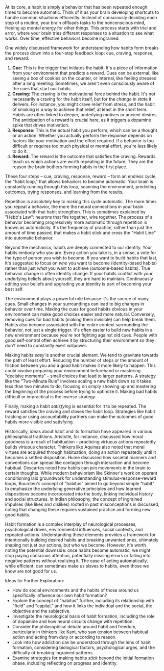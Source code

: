 At its core, a habit is simply a behavior that has been repeated enough times to become automatic. Think of it as your brain developing shortcuts to handle common situations efficiently. Instead of consciously deciding each step of a routine, your brain offloads tasks to the nonconscious mind, freeing up mental energy for other things. This process starts with trial and error, where your brain tries different responses to a situation to see what works. Over time, effective behaviors become ingrained.

One widely discussed framework for understanding how habits form breaks the process down into a four-step feedback loop: cue, craving, response, and reward.

1. **Cue:** This is the trigger that initiates the habit. It's a piece of information from your environment that predicts a reward. Cues can be external, like seeing a box of cookies on the counter, or internal, like feeling stressed after a long meeting. Sometimes, we aren't even consciously aware of the cues that start our habits.
2. **Craving:** The craving is the motivational force behind the habit. It's not necessarily a craving for the habit itself, but for the _change in state_ it delivers. For instance, you might crave relief from stress, and the habit of smoking is a way to achieve that relief, at least in the short term. Habits are often linked to deeper, underlying motives or ancient desires. The anticipation of a reward is crucial here, as it triggers a dopamine spike that drives motivation.
3. **Response:** This is the actual habit you perform, which can be a thought or an action. Whether you actually perform the response depends on factors like your motivation and the effort required. If a behavior is too difficult or requires too much physical or mental effort, you're less likely to do it.
4. **Reward:** The reward is the outcome that satisfies the craving. Rewards teach us which actions are worth repeating in the future. They are the reason the brain bothers forming habits in the first place.

These four steps – cue, craving, response, reward – form an endless cycle, the "habit loop," that allows behaviors to become automatic. Your brain is constantly running through this loop, scanning the environment, predicting outcomes, trying responses, and learning from the results.

Repetition is absolutely key to making this cycle automatic. The more times you repeat a behavior, the more the neural connections in your brain associated with that habit strengthen. This is sometimes explained by "Hebb's Law": neurons that fire together, wire together. The process of a behavior becoming progressively more automatic through repetition is known as automaticity. It's the frequency of practice, rather than just the amount of time passed, that makes a habit stick and cross the "Habit Line" into automatic behavior.

Beyond the mechanics, habits are deeply connected to our identity. Your habits embody who you are. Every action you take is, in a sense, a vote for the type of person you wish to become. If you want to build habits that last, it's suggested to focus on _who_ you want to become (identity-based habits) rather than just _what_ you want to achieve (outcome-based habits). True behavior change is often identity change. If your habits conflict with your underlying beliefs about yourself, they are hard to maintain. Continuously editing your beliefs and upgrading your identity is part of becoming your best self.

The environment plays a powerful role because it's the source of many cues. Small changes in your surroundings can lead to big changes in behavior over time. Making the cues for good habits obvious in your environment can make good choices easier and more natural. Conversely, removing cues for bad habits (making them invisible) can help break them. Habits also become associated with the entire context surrounding the behavior, not just a single trigger. It's often easier to build new habits in a new environment because you're not fighting against old cues. People with good self-control often achieve it by structuring their environment so they don't need to constantly exert willpower.

Making habits _easy_ is another crucial element. We tend to gravitate towards the path of least effort. Reducing the number of steps or the amount of friction between you and a good habit makes it more likely to happen. This could involve preparing your environment beforehand or mastering "decisive moments" – small choices that lead to larger patterns. A strategy like the "Two-Minute Rule" involves scaling a new habit down so it takes less than two minutes to do, focusing on simply showing up and mastering the beginning of the process before trying to optimize it. Making bad habits difficult or impractical is the inverse strategy.

Finally, making a habit _satisfying_ is essential for it to be repeated. The reward satisfies the craving and closes the habit loop. Strategies like habit tracking or using accountability partners can make the outcomes of good habits more visible and satisfying.

Historically, ideas about habit and its formation have appeared in various philosophical traditions. Aristotle, for instance, discussed how moral goodness is a result of habituation – practicing virtuous actions repeatedly builds virtuous character. Thinkers like Aquinas also noted that moral virtues are acquired through habituation, doing an action repeatedly until it becomes a settled disposition. Hume discussed how societal manners and conventions can spread like contagion through interaction and become habitual. Descartes noted how habits can join movements in the brain to certain thoughts. While modern behaviorism like Skinner's work on operant conditioning laid groundwork for understanding stimulus-response-reward loops, Bourdieu's concept of "habitus" aimed to go beyond simple "habit" to emphasize the underlying generative principles and how learned dispositions become incorporated into the body, linking individual history and social structures. In Indian philosophy, the concept of ingrained impulses (like likes and dislikes) rooted in past misconceptions is discussed, noting that changing these requires sustained practice and forming new good habits.

Habit formation is a complex interplay of neurological processes, psychological drives, environmental influences, social contexts, and repeated actions. Understanding these elements provides a framework for intentionally building desired habits and breaking unwanted ones, ultimately shaping not just our actions, but who we become. However, it's worth noting the potential downside: once habits become automatic, we might stop paying conscious attention, potentially missing errors or falling into negative patterns without realizing it. The ease of acting automatically, while efficient, can sometimes make us slaves to habits, even those we know are not good for us.

Ideas for Further Exploration:

- How do social environments and the habits of those around us specifically influence our own habit formation?
- Explore the concept of "habitus" further, including its relationship with "field" and "capital," and how it links the individual and the social, the objective and the subjective.
- Investigate the neurological basis of habit formation, including the role of dopamine and how neural circuits change with repetition.
- Consider the philosophical debate around habit and freedom, particularly in thinkers like Kant, who saw tension between habitual action and acting from duty or according to reason.
- Look into how addiction can be understood through the lens of habit formation, considering biological factors, psychological urges, and the difficulty of breaking ingrained patterns.
- Examine strategies for making habits _stick_ beyond the initial formation phase, including reflecting on progress and identity.